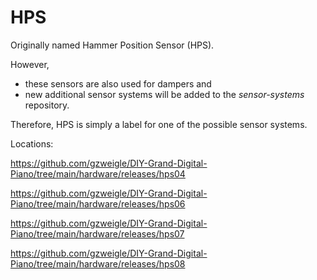# HPS

Originally named Hammer Position Sensor (HPS).

However,
* these sensors are also used for dampers and
* new additional sensor systems will be added to the *sensor-systems* repository. 

Therefore, HPS is simply a label for one of the possible sensor systems.

Locations:

https://github.com/gzweigle/DIY-Grand-Digital-Piano/tree/main/hardware/releases/hps04

https://github.com/gzweigle/DIY-Grand-Digital-Piano/tree/main/hardware/releases/hps06

https://github.com/gzweigle/DIY-Grand-Digital-Piano/tree/main/hardware/releases/hps07

https://github.com/gzweigle/DIY-Grand-Digital-Piano/tree/main/hardware/releases/hps08